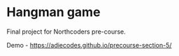 # Hangman game

Final project for Northcoders pre-course.

Demo - https://adiecodes.github.io/precourse-section-5/
